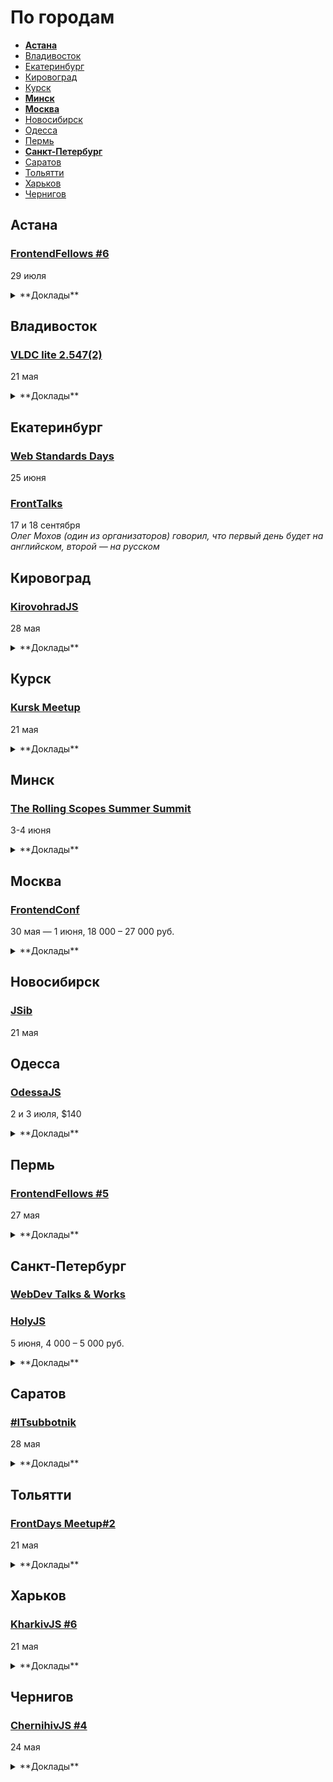 # По городам

- **[Астана](#Астана)**
- [Владивосток](#Владивосток)
- [Екатеринбург](#Екатеринбург)
- [Кировоград](#Кировоград)
- [Курск](#Курск)
- **[Минск](#Минск)**
- **[Москва](#Москва)**
- [Новосибирск](#Новосибирск)
- [Одесса](#Одесса)
- [Пермь](#Пермь)
- **[Санкт-Петербург](#Санкт-Петербург)**
- [Саратов](#Саратов)
- [Тольятти](#Тольятти)
- [Харьков](#Харьков)
- [Чернигов](#Чернигов)

## Астана

### [FrontendFellows #6](https://frontendfellows.timepad.ru/event/328848/)

29 июля

<details>
  <summary>**Доклады**</summary>

  - «Обучение фронтенд разработке», Олег Мохов (Яндекс)
</details>

## Владивосток

### [VLDC lite 2.547(2)](https://vldc.timepad.ru/event/318569/)

21 мая

<details>
  <summary>**Доклады**</summary>

  - «Почему IT-проекты не взлетают», Илья Мирин (Фонд Сколково)
  - «Scrum, Agile, Kanban и их друзья», Михаил Кирин и Александр Золотов
  - «Монады в программировании», Дмитрий Паренский
  - «Google I/O 2016», Сергей Мелехин
  - «Как от идеи прийти к стартапу и найти венчурного инвестора», Андрей Косолапов (Инновационный реактор, Лаборатория инвестиций)
</details>

## Екатеринбург

### [Web Standards Days](https://wsd.events/2016/06/25/)

25 июня

### [FrontTalks](http://lanyrd.com/2016/fronttalks2016/)

17 и 18 сентября  
*Олег Мохов (один из организаторов) говорил, что первый день будет на английском, второй — на русском*

## Кировоград

### [KirovohradJS](http://kirovohradjs.com/)

28 мая

<details>
  <summary>**Доклады**</summary>

  - «Шаблоны проектирования в JavaScript», Анастасия Смирнова
  - «Функциональная парадигма в JavaScript», Евгений Обрезков
  - «Bot Driven Development», Марк Орел
  - «Competitive advantage of Angular 2.0», Евгений Сафронов
  - «Meteor», Андрей Орел
  - «Освоение Phaser после Action Script 3», Алексей Извалов
</details>

## Курск

### [Kursk Meetup](https://github.com/kurskmeetup/meetups)

21 мая

<details>
  <summary>**Доклады**</summary>

  - «Как впихнуть 700 изображений на одной странице в старенький Айпад», Василий Половнёв
</details>

## Минск

### [The Rolling Scopes Summer Summit](https://rollingscopes.com/)

3-4 июня

<details>
  <summary>**Доклады**</summary>

  - «How to FAIL Web Accessibility», Станислав Зубович
  - «Best UI Design Practices. UI Patterns», Анастасия Шпакова
  - «Контекст! Контекст! Контекст!», Ксения Колтун
  - «„Не иди за мной, я сам потерялся” или что такое UX исследования, и зачем они нужны», Виктория Рылькова
  - «Постигаем CSS Grid Layout», Наталия Короткова
  - «Выжимаем максимум из React.js», Виталий Фокин
  - «Blend4Web: нативные врата в мир WebGL», Денис Шеко
  - «Гонки дронов: спорт для гиков», Андрей Ворошков
  - «Code review», Виктор Хомяков
  - «Безусловное программирование», Александр Оргиш
  - «Welcome to V/A/M R.», Paul Yuhnovich
  - «TV in browsers: live cases», Александр Карлович
</details>

## Москва

### [FrontendConf](http://frontendconf.ru/)

30 мая — 1 июня, 18 000 – 27 000 руб.

<details>
  <summary>**Доклады**</summary>

  - «Как мы адаптировали более 150 сайтов по технологии Dynamically-served JavaScript», Артём Цымпов, Евгений Кольцов (eski.mobi)
  - «Как мы разрабатываем новый фронтенд Tinkoff.ru», Филипп Нехаев 
  - «Amazing threesome, rrr... React. Redux. Real world», Ростислав Галкин 
  - «Жизнь HTML в 2ГИС под iOS», Роман Янке (2ГИС)
  - «Стабильность WebGL приложений», Кирилл Дмитренко (Яндекс)
  - «Как отвечать за продакшен», Сумин Андрей (Mail.Ru)
  - «В погоне за производительностью. Психология пользователя», Денис Мишунов (Digital Garden AS)
  - «UX-дизайнер, ты ли это? Навыки проектировщика в стилизации интерфейсов», Илья Бовкунов (КБ «Собака Павлова»)
  - «Радости и гадости регрессионного тестирования вёрстки», Алексей Малеков (HTML Academy)
  - «Как мы ускоряли WebGL», Мстислав Живодков (2ГИС)
  - «Vue.js и его брат-близнец Vue-server.js», Андрей Солодовников (НГС)
  - «Что делать, когда костыли уже не помогают? Опыт tutu.ru», Роман Грунтович (tutu.ru) 
  - «base.network - децентрализованный веб на JavaScript», Денис Глазков (Lazada Rus)
  - «Пользовательские свойства, как основа архитектуры CSS», Павел Ловцевич (LOVATA)
  - «React: новая эра фронтенд разработки», Роберт Харитонов (Liberty Global)
  - «Angular 2 не так уж и плох... А если задуматься, то и просто хорош», Алексей Юрьевич Охрименко (IPONWEB)
  - «Библиотека UI компонентов, о которой вы всегда мечтали», Роберт Харитонов (Liberty Global)
  - «Классические архитектуры во фронтенде», Александра Шинкевич (LOVATA)
  - «55+1 прием для улучшения JavaScript-кода», Татьяна Бабич 
  - «МРТ для данных», Анастасия Горячева (Avito) 
  - «Конструктор», Денис Паясь (Яндекс)
</details>

## Новосибирск

### [JSib](https://vk.com/jsibnsk)

21 мая

## Одесса

### [OdessaJS](http://odessajs.org/)

2 и 3 июля, $140

<details>
  <summary>**Доклады**</summary>

  - «WebGL, basic computer graphics for frontend devs», Martin Naumann
  - «Evolution of Components: The New Frontier», Андрей Листочкин
  - «Grid Layout», Вадим Макеев
  - «Profiling NodeJS apps and looking for deopts/bailouts + workshop», Евгений Обрезков
  - «Rx.js пожоще», Денис Стоянов
  - «Cистемне програмування на JS», Ингвар Степанян
  - «Angular 2 Universe», Денис Зайченко
  - «Моды для Майнкрафта на Javascript», Юля Пучнина
  - «Async/await and why it's good to have this in JS», Алексей Распопов
  - «Smart Home and IoT», Андрей Кучеренко
  - «React.js в мифрильной броне», Артем Тритяк
  - «What professionals can learn from coding games?», Александр Лябах
  - «Что не так с web и как с этим жить», Сергей Рубанов
  - «Relay internals, such as cache algorithm, garbage collector, algorithm of applying optimistic updates», Вячеслав Слинко
  - «Архитектура, или как мы куда-то не туда пошли», Дима Малеев
  - «CSS in JS», Кирилл Яковенко
  - «Карты и картографические сервисы», Николай Беличук
  - «Why functional programming makes life easier?», Юля Пшинко
  - «Основы Rx.js», Дима Билдин
  - «Node.js вширь и вглубь», Дмитрий Гусев
  - «Node.js Macht Frei», Тимур Шемсединов
  - «ECMAScript: past, present and future», Ксения Редунова
  - «Elm: functional programming in your browser», Алекс Труш
</details>

## Пермь

### [FrontendFellows #5](https://frontendfellows.timepad.ru/event/299132/)

27 мая

<details>
  <summary>**Доклады**</summary>

  - «Кто такой разработчик интерфейсов?», Олег Мохов (Яндек)
</details>

## Санкт-Петербург

### [WebDev Talks & Works](https://artw.timepad.ru/event/322786/)

### [HolyJS](http://holyjs.ru/)

5 июня, 4 000 – 5 000 руб.

<details>
  <summary>**Доклады**</summary>

  - «CSSO - оптимизируем CSS», Роман Дворнов (Avito)
  - «В погоне за производительностью. Психология пользователя», Денис Мишунов (Digital Garden AS)
  - «Производительность JavaScript через подзорную трубу», Вячеслав Егоров (Google)
  - «JavaScript Device Detection», Dino Esposito
  - «МРТ для данных», Анастасия Горячева
  - «Gradual typing in JavaScript», Дмитрий Локтев (Indie)
  - «Angular 2: знакомый герой, новые надежды», Евгений Гусев (Wrike)
  - «CSS-в-JS, HTML-в-JS, ВСЁ-в-JS. Всё гораздо проще, когда вокруг всё JavaScript», Алексей Иванов (Evil Martians)
  - «Event-Sourcing your React-Redux applications», Maurice de Beijer
  - «Swarm: синхронизируем рой устройств», Виктор Грищенко
  - «Удобные API с GraphQL», Михаил Новиков (Reindex)
  - «Данные на фронтенде», Никита Прокопов (Cognician)
  - «Реактивное программирование - управляем потоками данных», Виктор Русакович (GP Software.travel)
  - «JS внутри PostgreSQL», Николай Рыжиков (HealthSamurai)
  - «Как я перестал верить технологиям», Алексей Симоненко
  - «Практическое применение WebGL», Василика Климова (Artec Group)
  - «Iskra JS: JavaScript в микроконтроллере», Игорь Зотов (Амперка)
</details>

## Саратов

### [#ITsubbotnik](https://events.epam.com/events/it-subbotnik-saratov)

28 мая

<details>
  <summary>**Доклады**</summary>

  - «Google Developer Tools. Профилирование производительности веб-приложений», Михаил Семичев (EPAM Systems)
  - «TypeScript: обзор и перспективы», Дмитрий Турлычкин (EPAM Systems)
</details>

## Тольятти

### [FrontDays Meetup#2](http://frontdays.ru/)

21 мая

<details>
  <summary>**Доклады**</summary>

  - «Миграция Backbone (Marionette) -> React + Redux», Игорь Лобанов (Kaiten.io)
  - «Кроссплатформенные приложения на js: от web-based к native», Артём Лисовский (Директ лайн)
  - «React.js в продакшене», Андрей Захаров (Octoberry)
  - «Эволюция браузерных тестов в FunCorp», Александр Павлов (FunCorp)
</details>

## Харьков

### [KharkivJS #6](http://kharkivjs.org/)

21 мая

<details>
  <summary>**Доклады**</summary>

  - «High Performance NodeJS», Евгений Обрезков (Onix-Systems)
  - «Better async code with promises», Алексей Швайка (Hell Yeah LLC)
  - «Immutable vs Mutable», Евгений Нежута
  - «Reactive Programming with RxJS», Алексей Богачук
  - «ClojureScript, что ты такое?», Роман Лютиков
  - «У нас в Архитектуре все не очень:)», Дима Малеев (Epam / Lviv Code School)
</details>

## Чернигов

### [ChernihivJS #4](http://www.meetup.com/chernihivjs/events/231018361/)

24 мая

<details>
  <summary>**Доклады**</summary>

  - «React DnD — Drag and Drop for React», Богдан Сурай
  - «Карты, панорамы и геокодирование», Денис Дударев
  - «Мобильный веб: советы разработчику», Владимир Лут 
</details>
